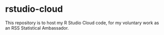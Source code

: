 # rstudio-cloud
This repository is to host my R Studio Cloud code, for my voluntary work as an RSS Statistical Ambassador.
